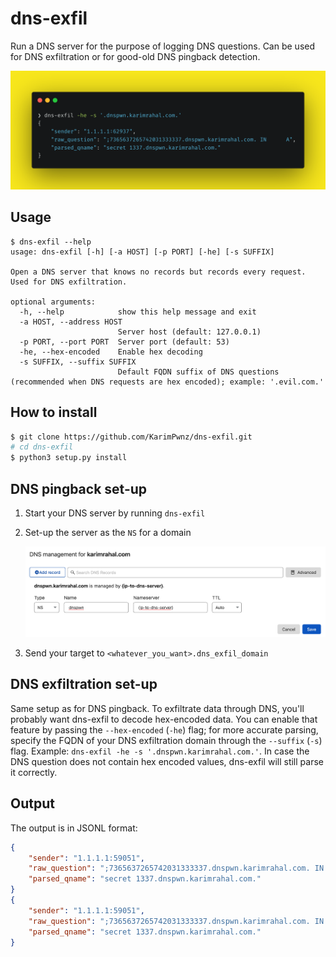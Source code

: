 # dns-exfil

Run a DNS server for the purpose of logging DNS questions. Can be used for DNS exfiltration or for good-old DNS pingback detection.

![](misc/dns-exfil-display.png)


## Usage

```
$ dns-exfil --help
usage: dns-exfil [-h] [-a HOST] [-p PORT] [-he] [-s SUFFIX]

Open a DNS server that knows no records but records every request. Used for DNS exfiltration.

optional arguments:
  -h, --help            show this help message and exit
  -a HOST, --address HOST
                        Server host (default: 127.0.0.1)
  -p PORT, --port PORT  Server port (default: 53)
  -he, --hex-encoded    Enable hex decoding
  -s SUFFIX, --suffix SUFFIX
                        Default FQDN suffix of DNS questions (recommended when DNS requests are hex encoded); example: '.evil.com.'
```

## How to install

```sh
$ git clone https://github.com/KarimPwnz/dns-exfil.git
# cd dns-exfil
$ python3 setup.py install
```

## DNS pingback set-up

1. Start your DNS server by running `dns-exfil`

2. Set-up the server as the `NS` for a domain

   ![DNS NS setup on Cloudflare](misc/dns-NS-setup.png)

3. Send your target to `<whatever_you_want>.dns_exfil_domain`

## DNS exfiltration set-up

Same setup as for DNS pingback. To exfiltrate data through DNS, you'll probably want dns-exfil to decode hex-encoded data. You can enable that feature by passing the `--hex-encoded` (`-he`) flag; for more accurate parsing, specify the FQDN of your DNS exfiltration domain through the `--suffix` (`-s`) flag. Example: `dns-exfil -he -s '.dnspwn.karimrahal.com.'`. In case the DNS question does not contain hex encoded values, dns-exfil will still parse it correctly.

## Output

The output is in JSONL format:

```json
{
    "sender": "1.1.1.1:59051",
    "raw_question": ";7365637265742031333337.dnspwn.karimrahal.com. IN      A",
    "parsed_qname": "secret 1337.dnspwn.karimrahal.com."
}
{
    "sender": "1.1.1.1:59051",
    "raw_question": ";7365637265742031333337.dnspwn.karimrahal.com. IN      A",
    "parsed_qname": "secret 1337.dnspwn.karimrahal.com."
}
```

